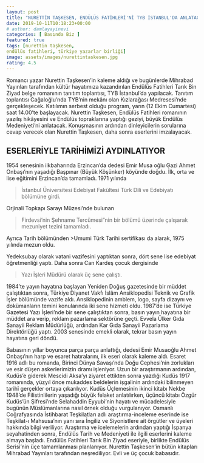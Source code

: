 ```yaml
---
layout: post
title: "NURETTİN TAŞKESEN, ENDÜLÜS FATİHLERİ'Nİ TYB İSTANBUL'DA ANLATACAK"
date: 2019-10-11T10:18:23+00:00
# author: damlayayinevi
categories: [ Basında Biz ]
featured: true
tags: [nurettin taşkesen,
endülüs fatihleri, türkiye yazarlar birliği]
image: assets/images/nurettintaskesen.jpg
rating: 4.5
---
```


Romancı yazar Nurettin Taşkesen’in kaleme aldığı ve bugünlerde Mihrabad Yayınları tarafından kültür hayatımıza kazandırılan Endülüs Fatihleri Tarık Bin Ziyad belge romanının tanıtım toplantısı, TYB İstanbul’da yapılacak. Tanıtım toplantısı Cağaloğlu’nda TYB’nin mekânı olan Kızlarağası Medresesi’nde gerçekleşecek. Katılımın serbest olduğu program, yarın (12 Ekim Cumartesi) saat 14.00’te başlayacak. Nurettin Taşkesen, Endülüs Fatihleri romanının yazılış hikâyesini ve Endülüs topraklarına yaptığı geziyi, büyük Endülüs Medeniyeti’ni anlatacak. Konuşmasının ardından dinleyicilerin sorularına cevap verecek olan Nurettin Taşkesen, daha sonra eserlerini imzalayacak.

## ESERLERİYLE TARİHİMİZİ AYDINLATIYOR

1954 senesinin ilkbaharında Erzincan’da dedesi Emir Musa oğlu Gazi Ahmet Onbaşı’nın yaşadığı Başpınar (Büyük Köşünker) köyünde doğdu. İlk, orta ve lise eğitimini Erzincan’da tamamladı. 1971 yılında 
>İstanbul Üniversitesi Edebiyat Fakültesi Türk Dili ve Edebiyatı bölümüne girdi. 

Orjinali Topkapı Sarayı Müzesi’nde bulunan 

>Firdevsi’nin Şehname Tercümesi”nin bir bölümü üzerinde çalışarak mezuniyet tezini tamamladı. 

Ayrıca Tarih bölümünden >Umumi Türk Tarihi sertifikası da alarak, 1975 yılında mezun oldu.

Yedeksubay olarak vatani vazifesini yaptıktan sonra, dört sene lise edebiyat öğretmenliği yaptı. Daha sonra Can Kardeş çocuk dergisinde 

>Yazı İşleri Müdürü olarak üç sene çalıştı.



1984’te yayın hayatına başlayan Yeniden Doğuş gazetesinde bir müddet çalıştıktan sonra, Türkiye Diyanet Vakfı İslâm Ansiklopedisi Teknik ve Grafik İşler bölümünde vazife aldı. Ansiklopedinin amblem, logo, sayfa dizaynı ve dokümanların temini konularında iki sene hizmeti oldu. 1987’de ise Türkiye Gazetesi Yazı İşleri’nde bir sene çalıştıktan sonra, basın yayın hayatına bir müddet ara verip, reklam pazarlama sektörüne geçti. Evvela Ülker Gıda Sanayii Reklam Müdürlüğü, ardından Kar Gıda Sanayii Pazarlama Direktörlüğü yaptı. 2003 senesinde emekli olarak, tekrar basın yayın hayatına geri döndü.

Babasının yıllar boyunca parça parça anlattığı, dedesi Emir Musaoğlu Ahmet Onbaşı’nın harp ve esaret hatıralarını, ilk eseri olarak kaleme aldı. Esaret 1916 adlı bu romanda, Birinci Dünya Savaşı’nda Doğu Cephesi’nin zorlukları ve esir düşen askerlerimizin dramı işleniyor. Uzun bir araştırmanın ardından, Kudüs’e giderek Mescidi Aksa’yı ziyaret ettikten sonra yazdığı Kudüs 1917 romanında, yüzyıl önce mukaddes beldelerin işgalinin ardındaki bilinmeyen tarihî gerçekler ortaya çıkarılıyor. Kudüs Üçlemesinin ikinci kitabı Nekbe 1948’de Filistinlilerin yaşadığı büyük felaket anlatılırken, üçüncü kitabı Özgür Kudüs’ün Şifresi’nde Selahaddin Eyyubi’nin hayatı ve mücadelesiyle bugünün Müslümanlarına nasıl örnek olduğu vurgulanıyor. Osmanlı Coğrafyasında İstihbarat Teşkilatları adlı araştırma-inceleme eserinde ise Teşkilat-ı Mahsusa’nın yanı sıra İngiliz ve Siyonistlere ait örgütler ve üyeleri hakkında bilgi veriliyor. Araştırma ve icelemelerin ardından yaptığı İspanya seyahatinden sonra, Endülüs Tarih ve Medeniyeti ile ilgili eserlerini kaleme almaya başladı. Endülüs Fatihleri Tarık Bin Ziyad eseriyle, birlikte Endülüs Serisi’nin üçe tamamlanması planlanıyor. Nurettin Taşkesen’in bütün kitapları Mihrabad Yayınları tarafından neşrediliyor. Evli ve üç çocuk babasıdır.
